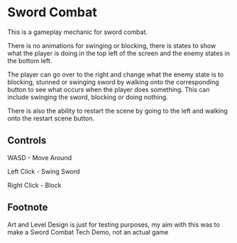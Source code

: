 # Sword Combat

This is a gameplay mechanic for sword combat.

There is no animations for swinging or blocking, there is states to show what the player is doing in the top left of the screen and the enemy states in the bottom left.

The player can go over to the right and change what the enemy state is to blocking, stunned or swinging sword by walking onto the corresponding button to see what occurs when the player does something. This can include swinging the sword, blocking or doing nothing.

There is also the ability to restart the scene by going to the left and walking onto the restart scene button.

## Controls
WASD - Move Around

Left Click - Swing Sword

Right Click - Block

## Footnote
Art and Level Design is just for testing purposes, my aim with this was to make a Sword Combat Tech Demo, not an actual game